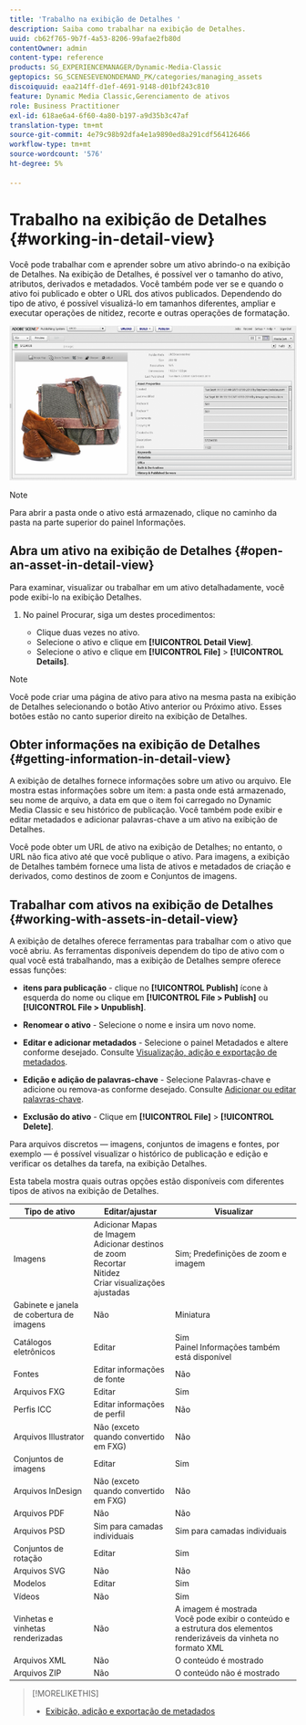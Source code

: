 ```yaml
---
title: 'Trabalho na exibição de Detalhes '
description: Saiba como trabalhar na exibição de Detalhes.
uuid: cb62f765-9b7f-4a53-8206-99afae2fb80d
contentOwner: admin
content-type: reference
products: SG_EXPERIENCEMANAGER/Dynamic-Media-Classic
geptopics: SG_SCENESEVENONDEMAND_PK/categories/managing_assets
discoiquuid: eaa214ff-d1ef-4691-9148-d01bf243c810
feature: Dynamic Media Classic,Gerenciamento de ativos
role: Business Practitioner
exl-id: 618ae6a4-6f60-4a80-b197-a9d35b3c47af
translation-type: tm+mt
source-git-commit: 4e79c98b92dfa4e1a9890ed8a291cdf564126466
workflow-type: tm+mt
source-wordcount: '576'
ht-degree: 5%

---
```


# Trabalho na exibição de Detalhes {#working-in-detail-view}

Você pode trabalhar com e aprender sobre um ativo abrindo-o na exibição de Detalhes. Na exibição de Detalhes, é possível ver o tamanho do ativo, atributos, derivados e metadados. Você também pode ver se e quando o ativo foi publicado e obter o URL dos ativos publicados. Dependendo do tipo de ativo, é possível visualizá-lo em tamanhos diferentes, ampliar e executar operações de nitidez, recorte e outras operações de formatação.

<!-- 

Comment Type: remark
Last Modified By: Rick Brough (rbrough@adobe.com)
Last Modified Date: 2018-06-14T13:52:46.623-0400

<p>as_detail_view_popup.png found in Downloads on local in folder "scene7-images"</p>

 -->

![Exibição de detalhes](/help/assets/image_0.img.png)

>[!NOTE]
>
>Para abrir a pasta onde o ativo está armazenado, clique no caminho da pasta na parte superior do painel Informações.

## Abra um ativo na exibição de Detalhes {#open-an-asset-in-detail-view}

Para examinar, visualizar ou trabalhar em um ativo detalhadamente, você pode exibi-lo na exibição Detalhes.

1. No painel Procurar, siga um destes procedimentos:

   * Clique duas vezes no ativo.
   * Selecione o ativo e clique em **[!UICONTROL Detail View]**.
   * Selecione o ativo e clique em **[!UICONTROL File]** > **[!UICONTROL Details]**.

>[!NOTE]
>
>Você pode criar uma página de ativo para ativo na mesma pasta na exibição de Detalhes selecionando o botão Ativo anterior ou Próximo ativo. Esses botões estão no canto superior direito na exibição de Detalhes.

## Obter informações na exibição de Detalhes {#getting-information-in-detail-view}

A exibição de detalhes fornece informações sobre um ativo ou arquivo. Ele mostra estas informações sobre um item: a pasta onde está armazenado, seu nome de arquivo, a data em que o item foi carregado no Dynamic Media Classic e seu histórico de publicação. Você também pode exibir e editar metadados e adicionar palavras-chave a um ativo na exibição de Detalhes.

Você pode obter um URL de ativo na exibição de Detalhes; no entanto, o URL não fica ativo até que você publique o ativo. Para imagens, a exibição de Detalhes também fornece uma lista de ativos e metadados de criação e derivados, como destinos de zoom e Conjuntos de imagens.

## Trabalhar com ativos na exibição de Detalhes {#working-with-assets-in-detail-view}

A exibição de detalhes oferece ferramentas para trabalhar com o ativo que você abriu. As ferramentas disponíveis dependem do tipo de ativo com o qual você está trabalhando, mas a exibição de Detalhes sempre oferece essas funções:

* **itens para publicação**  - clique no  **[!UICONTROL Publish]** ícone à esquerda do nome ou clique em  **[!UICONTROL File > Publish]** ou  **[!UICONTROL File > Unpublish]**.

* **Renomear o ativo**  - Selecione o nome e insira um novo nome.

* **Editar e adicionar metadados**  - Selecione o painel Metadados e altere conforme desejado. Consulte [Visualização, adição e exportação de metadados](/help/viewing-adding-exporting-metadata.md).

* **Edição e adição de palavras-chave**  - Selecione Palavras-chave e adicione ou remova-as conforme desejado. Consulte [Adicionar ou editar palavras-chave](/help/viewing-adding-exporting-metadata.md).

* **Exclusão do ativo**  - Clique em  **[!UICONTROL File]** >  **[!UICONTROL Delete]**.

Para arquivos discretos — imagens, conjuntos de imagens e fontes, por exemplo — é possível visualizar o histórico de publicação e edição e verificar os detalhes da tarefa, na exibição Detalhes.

Esta tabela mostra quais outras opções estão disponíveis com diferentes tipos de ativos na exibição de Detalhes.

| Tipo de ativo | Editar/ajustar | Visualizar |
|--- |--- |--- |
| Imagens | Adicionar Mapas de Imagem<br>Adicionar destinos de zoom<br>Recortar<br>Nitidez<br>Criar visualizações ajustadas | Sim; Predefinições de zoom e imagem |
| Gabinete e janela de cobertura de imagens | Não | Miniatura |
| Catálogos eletrônicos | Editar | Sim<br>Painel Informações também está disponível |
| Fontes | Editar informações de fonte | Não |
| Arquivos FXG | Editar | Sim |
| Perfis ICC | Editar informações de perfil | Não |
| Arquivos Illustrator | Não (exceto quando convertido em FXG) | Não |
| Conjuntos de imagens | Editar | Sim |
| Arquivos InDesign | Não (exceto quando convertido em FXG) | Não |
| Arquivos PDF | Não | Não |
| Arquivos PSD | Sim para camadas individuais | Sim para camadas individuais |
| Conjuntos de rotação | Editar | Sim |
| Arquivos SVG | Não | Não |
| Modelos | Editar | Sim |
| Vídeos | Não | Sim |
| Vinhetas e vinhetas renderizadas | Não | A imagem é mostrada<br>Você pode exibir o conteúdo e a estrutura dos elementos renderizáveis da vinheta no formato XML |
| Arquivos XML | Não | O conteúdo é mostrado |
| Arquivos ZIP | Não | O conteúdo não é mostrado |

>[!MORELIKETHIS]
>
>* [Exibição, adição e exportação de metadados](viewing-adding-exporting-metadata.md#viewing_adding_and_exporting_metadata)

